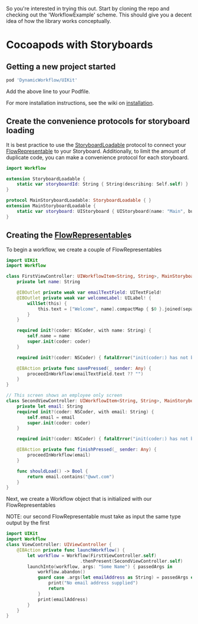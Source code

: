 So you're interested in trying this out. Start by cloning the repo and checking out the 'WorkflowExample' scheme. This should give you a decent idea of how the library works conceptually.
# Cocoapods with Storyboards
## Getting a new project started
```ruby
pod 'DynamicWorkflow/UIKit'
```
Add the above line to your Podfile.

For more installation instructions, see the wiki on [installation](https://github.com/wwt/Workflow/wiki/Installation).

## Create the convenience protocols for storyboard loading
It is best practice to use the [StoryboardLoadable]() protocol to connect your [FlowRepresentable](https://gitcdn.link/cdn/wwt/Workflow/faf9273f154954848bf6b6d5c592a7f0740ef53a/docs/Protocols/FlowRepresentable.html) to your Storyboard.  Additionally, to limit the amount of duplicate code, you can make a convenience protocol for each storyboard.
```swift
import Workflow

extension StoryboardLoadable {
    static var storyboardId: String { String(describing: Self.self) }
}

protocol MainStoryboardLoadable: StoryboardLoadable { }
extension MainStoryboardLoadable {
    static var storyboard: UIStoryboard { UIStoryboard(name: "Main", bundle: Bundle(for: Self.self)) }
}
```

## Creating the [FlowRepresentable](https://gitcdn.link/cdn/wwt/Workflow/faf9273f154954848bf6b6d5c592a7f0740ef53a/docs/Protocols/FlowRepresentable.html)s
To begin a workflow, we create a couple of FlowRepresentables

```swift
import UIKit
import Workflow

class FirstViewController: UIWorkflowItem<String, String>, MainStoryboardLoadable {
    private let name: String

    @IBOutlet private weak var emailTextField: UITextField!
    @IBOutlet private weak var welcomeLabel: UILabel! {
        willSet(this) {
            this.text = ["Welcome", name].compactMap { $0 }.joined(separator: " ") + "!"
        }
    }

    required init?(coder: NSCoder, with name: String) {
        self.name = name
        super.init(coder: coder)
    }

    required init?(coder: NSCoder) { fatalError("init(coder:) has not been implemented") }

    @IBAction private func savePressed(_ sender: Any) {
        proceedInWorkflow(emailTextField.text ?? "")
    }
}

// This screen shows an employee only screen
class SecondViewController: UIWorkflowItem<String, String>, MainStoryboardLoadable {
    private let email: String
    required init?(coder: NSCoder, with email: String) {
        self.email = email
        super.init(coder: coder)
    }

    required init?(coder: NSCoder) { fatalError("init(coder:) has not been implemented") }

    @IBAction private func finishPressed(_ sender: Any) {
        proceedInWorkflow(email)
    }

    func shouldLoad() -> Bool {
        return email.contains("@wwt.com")
    }
}
```

Next, we create a Workflow object that is initialized with our FlowRepresentables

NOTE: our second FlowRepresentable must take as input the same type output by the first


```swift
import UIKit
import Workflow
class ViewController: UIViewController {
    @IBAction private func launchWorkflow() {
        let workflow = Workflow(FirstViewController.self)
                            .thenPresent(SecondViewController.self)
        launchInto(workflow, args: "Some Name") { passedArgs in
            workflow.abandon()
            guard case .args(let emailAddress as String) = passedArgs else {
                print("No email address supplied")
                return
            }
            print(emailAddress)
        }
    }
}
```
